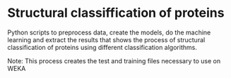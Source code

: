 # Structural classiffication of proteins
Python scripts to preprocess data, create the models, do the machine learning and extract the results that shows the process of structural classification of proteins using different classification algorithms.

Note: This process creates the test and training files necessary to use on WEKA 
